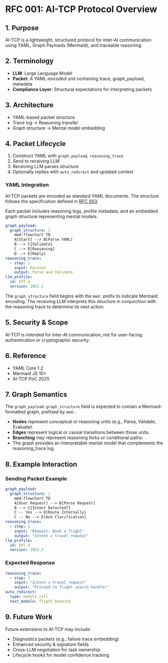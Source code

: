 # RFC 001: AI-TCP Protocol Overview

## 1. Purpose
AI-TCP is a lightweight, structured protocol for inter-AI communication using YAML, Graph Payloads (Mermaid), and traceable reasoning.

## 2. Terminology
- **LLM**: Large Language Model
- **Packet**: A YAML-encoded unit containing trace, graph_payload, metadata
- **Compliance Layer**: Structural expectations for interpreting packets

## 3. Architecture
- YAML-based packet structure
- Trace log → Reasoning transfer
- Graph structure → Mental model embedding

## 4. Packet Lifecycle
1. Construct YAML with `graph_payload`, `reasoning_trace`
2. Send to receiving LLM
3. Receiving LLM parses structure
4. Optionally replies with `auto_redirect` and updated context

### YAML Integration

AI-TCP packets are encoded as standard YAML documents. The structure follows the specification defined in [RFC 003](003_packet_definition.md).

Each packet includes reasoning logs, profile metadata, and an embedded graph structure representing mental models.

```yaml
graph_payload:
  graph_structure: |
    mmd:flowchart TD
    A[Start] --> B[Parse YAML]
    B --> C{Validate}
    C --> D[Reasoning]
    D --> E[Reply]
reasoning_trace:
  - step: 1
    input: Receive
    output: Parse and Validate
llm_profile:
  id: GPT-4
  version: 2025.3
```

The `graph_structure` field begins with the `mmd:` prefix to indicate Mermaid encoding. The receiving LLM interprets this structure in conjunction with the reasoning trace to determine its next action.

## 5. Security & Scope
AI-TCP is intended for inter-AI communication, not for user-facing authentication or cryptographic security.

## 6. Reference
- YAML Core 1.2
- Mermaid JS 10+
- AI-TCP PoC 2025

## 7. Graph Semantics
The `graph_payload.graph_structure` field is expected to contain a Mermaid-formatted graph, prefixed by `mmd:`.

- **Nodes** represent conceptual or reasoning units (e.g., Parse, Validate, Evaluate).
- **Edges** represent logical or causal transitions between those units.
- **Branching** may represent reasoning forks or conditional paths.
- The graph provides an interpretable mental model that complements the reasoning_trace log.

## 8. Example Interaction

### Sending Packet Example

```yaml
graph_payload:
  graph_structure: |
    mmd:flowchart TD
    A[User Request] --> B[Parse Request]
    B --> C{Intent Detected?}
    C -- Yes --> D[Route Internally]
    C -- No --> E[Ask Clarification]
reasoning_trace:
  - step: 1
    input: "Request: Book a flight"
    output: "Intent = travel_request"
llm_profile:
  id: GPT-4
  version: 2025.3
```

### Expected Response

```yaml
reasoning_trace:
  - step: 2
    input: "Intent = travel_request"
    output: "Proceed to flight search handler"
auto_redirect:
  type: module_call
  next_module: flight_booking
```

## 9. Future Work

Future extensions to AI-TCP may include:

- Diagnostics packets (e.g., failure trace embedding)
- Enhanced security & signature fields
- Cross-LLM negotiation for task ownership
- Lifecycle hooks for model confidence tracking
